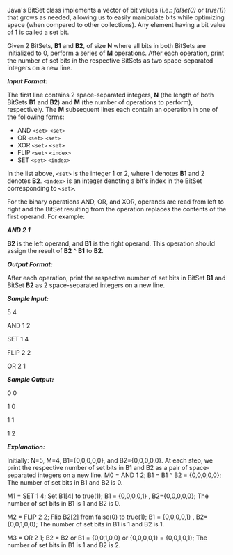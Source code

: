 Java's BitSet class implements a vector of bit values (i.e.: *false(0)* or *true(1)*) that grows as needed,
allowing us to easily manipulate bits while optimizing space (when compared to other collections).
Any element having a bit value of 1 is called a set bit.

Given 2 BitSets, **B1** and **B2**, of size **N** where all bits in both BitSets are initialized to 0,
perform a series of **M** operations. After each operation, print the number of set bits in the respective BitSets as
two space-separated integers on a new line.

_**Input Format:**_

The first line contains 2 space-separated integers, **N** (the length of both BitSets **B1** and **B2**)
and **M** (the number of operations to perform), respectively.
The **M** subsequent lines each contain an operation in one of the following forms:

* AND `<set>` `<set>`
* OR `<set>` `<set>`
* XOR `<set>` `<set>`
* FLIP `<set>` `<index>`
* SET `<set>` `<index>`

In the list above, `<set>` is the integer 1 or 2, where 1 denotes **B1** and 2 denotes **B2**.
`<index>` is an integer denoting a bit's index in the BitSet corresponding to `<set>`.

For the binary operations AND, OR, and XOR, operands are read from left to right and the BitSet resulting from
the operation replaces the contents of the first operand. For example:

***AND 2 1***

**B2** is the left operand, and **B1** is the right operand. This operation should assign the result of **B2** ^ **B1** to **B2**.

_**Output Format:**_

After each operation, print the respective number of set bits in BitSet **B1** and BitSet **B2**
as 2 space-separated integers on a new line.

_**Sample Input:**_

5 4

AND 1 2

SET 1 4

FLIP 2 2

OR 2 1

_**Sample Output:**_

0 0

1 0

1 1

1 2

_**Explanation:**_

Initially: N=5, M=4, B1={0,0,0,0,0}, and B2={0,0,0,0,0}. 
At each step, we print the respective number of set bits in B1 and B2 as a pair of space-separated integers on a new line.
M0 = AND 1 2;
B1 = B1 ^ B2 = {0,0,0,0,0};
The number of set bits in B1 and B2 is 0.

M1 = SET 1 4;
Set B1[4] to true(1);
B1 = {0,0,0,0,1} , B2={0,0,0,0,0};
The number of set bits in B1 is 1 and B2 is 0.

M2 = FLIP 2 2;
Flip B2[2] from false(0) to true(1);
B1 = {0,0,0,0,1} , B2={0,0,1,0,0};
The number of set bits in B1 is 1 and B2 is 1.

M3 = OR 2 1;
B2 = B2 or B1 = {0,0,1,0,0} or {0,0,0,0,1} = {0,0,1,0,1};
The number of set bits in B1 is 1 and B2 is 2.